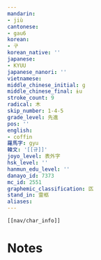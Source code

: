 ```yaml
---
mandarin:
- jiù
cantonese:
- gau6
korean:
- 구
korean_native: ''
japanese:
- KYUU
japanese_nanori: ''
vietnamese:
middle_chinese_initial: ɡ
middle_chinese_final: ɨu
stroke_count: 9
radical: 木
skip_number: 1-4-5
grade_level: 先進
pos: ''
english:
- coffin
羅馬字: gyu
韓文: '[[규]]'
joyo_level: 表外字
hsk_level: ''
hanmun_edu_level: ''
danayo_id: 7373
mc_id: 2551
graphemic_classification: 匛
stand_in: 霊柩
aliases:
---
```

```meta-bind-embed
[[nav/char_info]]
```

# Notes
